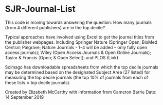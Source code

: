 # SJR-Journal-List

This code is moving towards answering the question:
    How many journals (from 4 different publishers) are in the top decile?

Typical approaches have involved using Excel to get the journal titles from the publisher webpages. 
Including Springer Nature (Springer Open; BioMed Central; 
Palgrave; Nature Journals - 1-4 will be added – only fully open access journals); 
Wiley (Open Access Journals & Open Online Journals); 
Taylor & Francis (Open; & Open Select); and PLOS (Link).

Scimago has downloadable spreadsheets from which the top decile journals may be determined based on the designated 
Subject Area (27 listed) for measuring the top decile journals (the top 10% of journals from each of these lists = top decile journals).

Created by Elizabeth McCarthy with information from Cameron Barrie
Date: 14 September 2019
